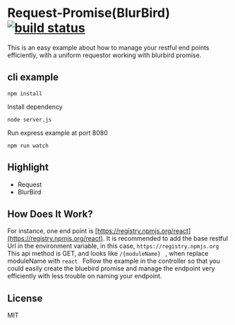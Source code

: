
Request-Promise(BlurBird) [![build status](http://img.shields.io/travis/reactjs/react-redux/master.svg?style=flat-square)](http://www.guozj.com)
=========================

This is an easy example about how to manage your restful end points efficiently, with a uniform requestor working with blurbird promise.


## cli example

```
npm install
```
Install dependency
```
node server.js
```
Run express example at port 8080
```
npm run watch
```


## Highlight

- Request
- BlurBird

## How Does It Work?


For instance, one end point is [https://registry.npmjs.org/react](https://registry.npmjs.org/react).
It is recommended to add the base restful Url in the environment variable, in this case, `https://registry.npmjs.org`
This api method is GET, and looks like `/{moduleName} ` , when replace moduleName with `react `
Follow the example in the controller so that you could easily create the bluebird promise and manage the endpoint very efficiently with less trouble on naming your endpoint.


## License

MIT